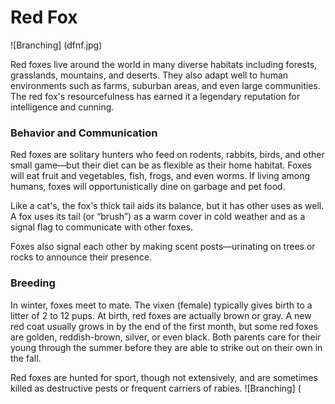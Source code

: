 # Red Fox
![Branching] (dfnf.jpg)

Red foxes live around the world in many diverse habitats including forests, grasslands, mountains, and deserts. They also adapt well to human environments such as farms, suburban areas, and even large communities. The red fox's resourcefulness has earned it a legendary reputation for intelligence and cunning.

### Behavior and Communication

Red foxes are solitary hunters who feed on rodents, rabbits, birds, and other small game—but their diet can be as flexible as their home habitat. Foxes will eat fruit and vegetables, fish, frogs, and even worms. If living among humans, foxes will opportunistically dine on garbage and pet food.

Like a cat's, the fox's thick tail aids its balance, but it has other uses as well. A fox uses its tail (or “brush”) as a warm cover in cold weather and as a signal flag to communicate with other foxes.

Foxes also signal each other by making scent posts—urinating on trees or rocks to announce their presence.

### Breeding

In winter, foxes meet to mate. The vixen (female) typically gives birth to a litter of 2 to 12 pups. At birth, red foxes are actually brown or gray. A new red coat usually grows in by the end of the first month, but some red foxes are golden, reddish-brown, silver, or even black. Both parents care for their young through the summer before they are able to strike out on their own in the fall.

Red foxes are hunted for sport, though not extensively, and are sometimes killed as destructive pests or frequent carriers of rabies.
![Branching] (
